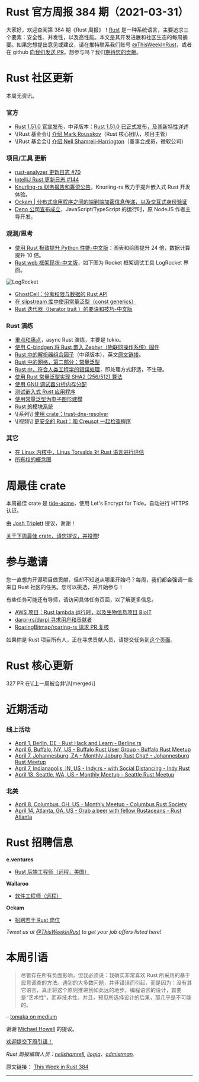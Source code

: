 # Rust 官方周报 384 期（2021-03-31）

大家好，欢迎查阅第 384 期《Rust 周报》！[Rust](http://rust-lang.budshome.com) 是一种系统语言，主要追求三个要素：安全性、并发性，以及高性能。本文是其开发进展和社区生态的每周摘要。如果您想提出意见或建议，请在推特联系我们账号 [@ThisWeekInRust](https://twitter.com/ThisWeekInRust)，或者在 github [向我们发送 PR](https://github.com/rust-lang/this-week-in-rust)。想参与吗？我们[期待您的贡献](https://github.com/rust-lang/rust/blob/master/CONTRIBUTING.md)。

# Rust 社区更新

本周无资讯。

### 官方

* [Rust 1.51.0 官宣发布](https://blog.rust-lang.org/2021/03/25/Rust-1.51.0.html)，中译版本：[Rust 1.51.0 已正式发布，及其新特性详述](https://blog.budshome.com/budshome/rust-1.51.0-yi-zheng-shi-fa-bu-,ji-qi-xin-te-xing-xiang-shu)
* \\[Rust 基金会\\] [介绍 Mark Rousskov](https://foundation.rust-lang.org/posts/2021-03-25-introducing-mark-rousskov/)（Rust 核心团队，项目主管）
* \\[Rust 基金会\\] [介绍 Nell Shamrell-Harrington](https://foundation.rust-lang.org/posts/2021-03-25-introducing-nell-shamrell-harrington/)（董事会成员，微软公司）

### 项目/工具 更新

* [rust-analyzer 更新日志 #70](https://rust-analyzer.github.io/thisweek/2021/03/29/changelog-70.html)
* [IntelliJ Rust 更新日志 #144](https://intellij-rust.github.io/2021/03/29/changelog-144.html)
* [Knurling-rs 财务报告和筹资公告](https://ferrous-systems.com/blog/knurling-financial-update/)，Knurling-rs 致力于提升嵌入式 Rust 开发体验。
* [Ockam | 分布式应用程序之间的端到端加密信息传递，以及交互式身份验证](https://github.com/ockam-network/ockam)
* [Deno 公司宣布成立](https://deno.com/blog/the-deno-company)，JavaScript/TypeScript 的运行时，原 NodeJS 作者主导开发。

### 观测/思考

* [使用 Rust 极致提升 Python 性能-中文版](https://blog.budshome.com/budshome/shi-yong-rust-ji-zhi-ti-sheng-python-xing-neng-:tu-biao-he-hui-tu-ti-sheng-24-bei-,shu-ju-ji-suan-ti-sheng-10-bei)：图表和绘图提升 24 倍，数据计算提升 10 倍。
* [Rust web 框架现状-中文版](https://blog.budshome.com/budshome/rust-web-kuang-jia-xian-zhuang--(2021-nian-1-ji-du-)-)，如下图为 Rocket 框架调试工具 LogRocket 界面。

![LogRocket](https://blog.budshome.com/static/articles/1617386708.jpg)

* [GhostCell：分离权限与数据的 Rust API](http://plv.mpi-sws.org/rustbelt/ghostcell/)
* [在 slipstream 库中使用常量泛型（const generics）](https://vorner.github.io/2021/03/28/const-generic-slipstreem.html)
* [Rust 迭代器（Iterator trait ）的要诀和技巧-中文版](https://blog.budshome.com/budshome/rust-die-dai-qi-(iterator-trait-)de-yao-jue-he-ji-qiao)

### Rust 演练

* [重点和痛点](https://fasterthanli.me/articles/pin-and-suffering)，async Rust 演练，主要是 tokio。
* [使用 C-bindgen 将 Rust 嵌入 Zephyr（物联网操作系统）固件](https://www.jaredwolff.com/embedding-rust-into-zephyr-using-cbindgen/)
* [Rust 中的解析器组合因子](https://blog.budshome.com/budshome/rust-zhong-de-jie-xi-qi-zu-he-yin-zi-(parser-combinators))（中译版本），英文[原文链接](https://doma.dev/blog/parsing-stuff-in-rust/)。
* [Rust 中的网格，第二部分：常量泛型](https://blog.adamchalmers.com/grids-2/)
* [Rust 中，符合人类工程学的错误处理](https://dev.to/senyeezus/ergonomic-error-handling-with-rust-13bj)，即处理方式舒适，不生硬。
* [使用 Rust 常量泛型实现 SHA2 (256/512) 算法](https://dev.to/dandyvica/implementing-sha2-256-512-algorithm-with-rust-const-generics-5ap)
* [使用 GNU 调试器分析内存分配](https://dev.to/ignaciojvig/analisando-alocacoes-de-memoria-em-rust-utilizando-gnu-debugger-34kb)
* [测试嵌入式 Rust 应用程序](https://ferrous-systems.com/blog/test-embedded-app/)
* [使用常量泛型为电子图形建模](https://mkhan45.github.io/2021/03/28/Using-const-generics-to-model-an-electronics-graph.html)
* [Rust 的模块系统](https://aloso.github.io/2021/03/28/module-system.html)
* \\[系列\\] [使用 crate：trust-dns-resolver](https://dev.to/basman/series/11934)
* \\[视频\\] [更安全的 Rust：和 Creusot 一起检查程序](https://youtu.be/BPt987BRdDw)

### 其它

* [在 Linux 内核中，Linus Torvalds 对 Rust 语言进行评估](https://arstechnica.com/gadgets/2021/03/linus-torvalds-weighs-in-on-rust-language-in-the-linux-kernel/)
* [所有权的概念图](https://www.reddit.com/r/rust/comments/mgh9n9/ownership_concept_diagram/)

# 周最佳 crate

本周最佳 crate 是 [tide-acme](https://github.com/http-rs/tide-acme)，使用 Let's Encrypt for Tide，自动进行 HTTPS 认证。

由 [Josh Triplett](https://users.rust-lang.org/t/crate-of-the-week/2704/894) 提议，谢谢！

[关于下周最佳 crate，请您提议，并投票](https://users.rust-lang.org/t/crate-of-the-week/2704)!

# 参与邀请

您一直想为开源项目做贡献，但却不知道从哪里开始吗？每周，我们都会强调一些来自 Rust 社区的任务。您可以挑选，并开始参与！

有些任务可能还有导师，请访问具体任务页面，以了解更多信息。

* [AWS 项目：Rust lambda 运行时，以及生物信息项目 BioIT](https://umccr.org/blog/aws-bioinformatics-rust/)
* [darpi-rs/darpi 寻求用户和贡献者](https://github.com/darpi-rs/darpi)
* [RoaringBitmap/roaring-rs 请求 PR 复核](https://github.com/RoaringBitmap/roaring-rs/pull/92)

如果你是 Rust 项目所有人，正在寻求贡献人员，请提交任务到[这个页面](https://users.rust-lang.org/t/twir-call-for-participation/4821)。

# Rust 核心更新

327 PR 在\\[上一周被合并\\]\\[merged\\]

# 近期活动

### 线上活动

* [April 1, Berlin, DE - Rust Hack and Learn - Berline.rs](https://www.meetup.com/opentechschool-berlin/events/txcprryccgbcb/)
* [April 6, Buffalo, NY, US - Buffalo Rust User Group - Buffalo Rust Meetup](https://www.meetup.com/Buffalo-Rust-Meetup/events/276717867/)
* [April 7, Johannesburg, ZA - Monthly Joburg Rust Chat! - Johannesburg Rust Meetup](https://www.meetup.com/Johannesburg-Rust-Meetup/events/277133126/)
* [April 7, Indianapolis, IN, US - Indy.rs - with Social Distancing - Indy Rust](https://www.meetup.com/indyrs/events/jhfstryccgbkb/)
* [April 13, Seattle, WA, US - Monthly Meetup - Seattle Rust Meetup](https://www.meetup.com/Seattle-Rust-Meetup/events/gskksryccgbrb/)

### 北美

* [April 8, Columbus, OH, US - Monthly Meetup - Columbus Rust Society](https://www.meetup.com/columbus-rs/events/dpkhgryccgblb/)
* [April 14, Atlanta, GA, US - Grab a beer with fellow Rustaceans - Rust Atlanta](https://www.meetup.com/Rust-ATL/events/qxqdgryccgbsb/)

# Rust 招聘信息

**e.ventures**

* [Rust 后端工程师（远程，美国）](https://old.reddit.com/r/rust/comments/mfstaz/official_rrust_whos_hiring_thread_for_jobseekers/gspq9v1/)

**Wallaroo**

* [软件工程师（远程）](https://wallaroo.breezy.hr/p/30939dc4e5c7-software-engineer)

**Ockam**

* [招聘若干 Rust 岗位](https://www.ockam.io/team#open-roles)

*Tweet us at [@ThisWeekInRust](https://twitter.com/ThisWeekInRust) to get your job offers listed here!*

# 本周引语

> 尽管存在所有负面影响，但我必须说：我确实非常喜欢 Rust 所采用的基于民意调查的方法。遇到的大多数问题，并非错误而引起，而是因为：没有其它语言，真正将这个原则推进到如此远的地步。编程语言的设计，首要是“艺术性”，而非技术性。并且，预见所选择设计的后果，那几乎是不可能的。

– [tomaka on medium](https://tomaka.medium.com/a-look-back-at-asynchronous-rust-d54d63934a1c)

谢谢 [Michael Howell](https://users.rust-lang.org/t/twir-quote-of-the-week/328/1028) 的提议。

[欢迎提交下周引语！](https://users.rust-lang.org/t/twir-quote-of-the-week/328)

*Rust 周报编辑人员：[nellshamrell](https://github.com/nellshamrell), [llogiq](https://github.com/llogiq)、[cdmistman](https://github.com/cdmistman).*

原文链接： [This Week in Rust 384](https://this-week-in-rust.org/blog/2021/03/31/this-week-in-rust-384/)

---